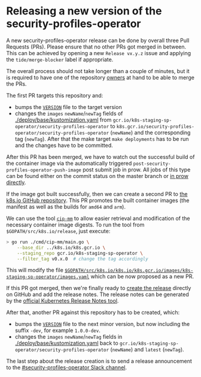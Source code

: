 # Releasing a new version of the security-profiles-operator

A new security-profiles-operator release can be done by overall three Pull Requests (PRs).
Please ensure that no other PRs got merged in between. This can be achieved by
opening a new `Release vx.y.z` issue and applying the `tide/merge-blocker` label
if appropriate.

The overall process should not take longer than a couple of minutes, but it is
required to have one of the repository [owners](./OWNERS) at hand to be able to
merge the PRs.

The first PR targets this repository and:

- bumps the [`VERSION`](VERSION) file to the target version
- changes the `images` `newName`/`newTag` fields of
  [./deploy/base/kustomization.yaml](deploy/base/kustomization.yaml) from
  `gcr.io/k8s-staging-sp-operator/security-profiles-operator` to
  `k8s.gcr.io/security-profiles-operator/security-profiles-operator` (`newName`) and the
  corresponding tag (`newTag`). After that the make target `make deployments`
  has to be run and the changes have to be committed.

After this PR has been merged, we have to watch out the successful build of the
container image via the automatically triggered
`post-security-profiles-operator-push-image` post submit job in prow. All jobs of this
type can be found either on the commit status on the master branch or [in prow
directly](https://prow.k8s.io/?job=post-security-profiles-operator-push-image).

If the image got built successfully, then we can create a second PR to [the
k8s.io GitHub repository](https://github.com/kubernetes/k8s.io). This PR
promotes the built container images (the manifest as well as the builds for
`amd64` and `arm`).

We can use the tool
[`cip-mm`](https://github.com/kubernetes-sigs/promo-tools/tree/main/cmd/cip-mm) to
allow easier retrieval and modification of the necessary container image digests.
To run the tool from `$GOPATH/src/k8s.io/release`, just execute:

```bash
> go run ./cmd/cip-mm/main.go \
    --base_dir ../k8s.io/k8s.gcr.io \
    --staging_repo gcr.io/k8s-staging-sp-operator \
    --filter_tag v0.x.0  # change the tag accordingly
```

This will modify the file
[`$GOPATH/src/k8s.io/k8s.io/k8s.gcr.io/images/k8s-staging-sp-operator/images.yaml`](https://github.com/kubernetes/k8s.io/blob/main/k8s.gcr.io/images/k8s-staging-sp-operator/images.yaml)
which can be now proposed as a new PR.

If this PR got merged, then we're finally ready to [create the
release](https://github.com/kubernetes-sigs/security-profiles-operator/releases/new)
directly on GitHub and add the release notes. The release notes can be generated
by the [official Kubernetes Release Notes
tool](https://github.com/kubernetes/release/tree/master/cmd/release-notes).

After that, another PR against this repository has to be created, which:

- bumps the [`VERSION`](VERSION) file to the next minor version, but now including the
  suffix `-dev`, for example `1.0.0-dev`.
- changes the `images` `newName`/`newTag` fields in
  [./deploy/base/kustomization.yaml](deploy/base/kustomization.yaml) back to
  `gcr.io/k8s-staging-sp-operator/security-profiles-operator` (`newName`) and `latest`
  (`newTag`).

The last step about the release creation is to send a release announcement to
the [#security-profiles-operator Slack channel](https://kubernetes.slack.com/messages/security-profiles-operator).
